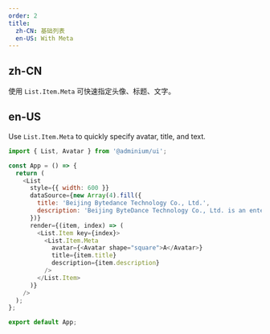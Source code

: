 ```yaml
---
order: 2
title:
  zh-CN: 基础列表
  en-US: With Meta
---
```


## zh-CN

使用 `List.Item.Meta` 可快速指定头像、标题、文字。

## en-US

Use `List.Item.Meta` to quickly specify avatar, title, and text.

```js
import { List, Avatar } from '@adminium/ui';

const App = () => {
  return (
    <List
      style={{ width: 600 }}
      dataSource={new Array(4).fill({
        title: 'Beijing Bytedance Technology Co., Ltd.',
        description: 'Beijing ByteDance Technology Co., Ltd. is an enterprise located in China.',
      })}
      render={(item, index) => (
        <List.Item key={index}>
          <List.Item.Meta
            avatar={<Avatar shape="square">A</Avatar>}
            title={item.title}
            description={item.description}
          />
        </List.Item>
      )}
    />
  );
};

export default App;
```
